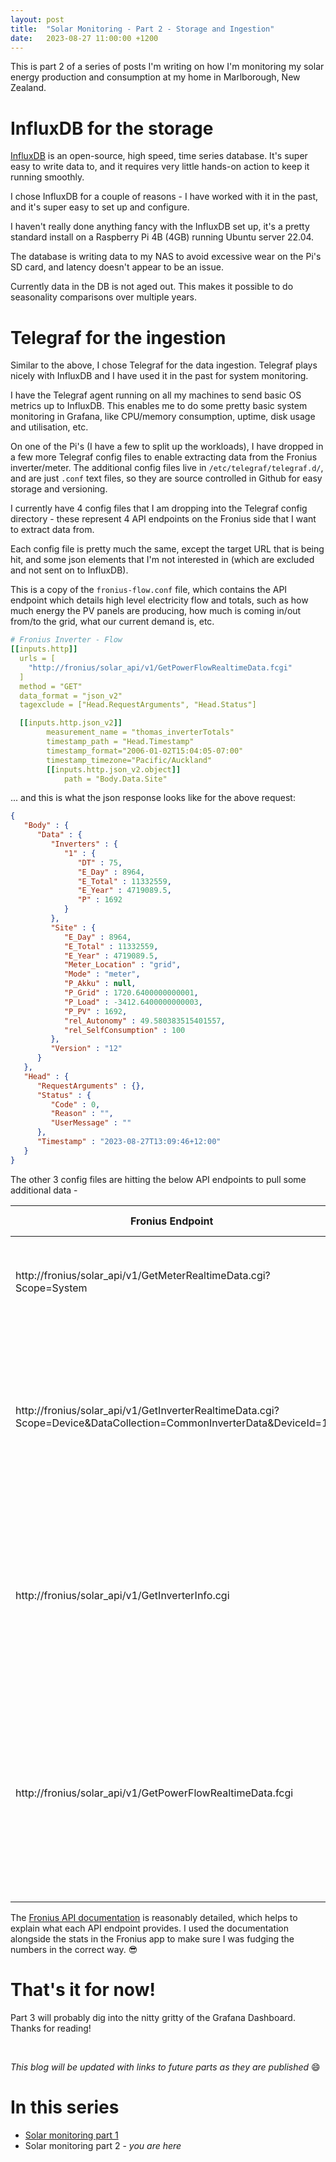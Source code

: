 ```yaml
---
layout: post
title:  "Solar Monitoring - Part 2 - Storage and Ingestion"
date:   2023-08-27 11:00:00 +1200
---
```


This is part 2 of a series of posts I'm writing on how I'm monitoring my solar energy production and consumption at my home in Marlborough, New Zealand. 

# InfluxDB for the storage

[InfluxDB](https://www.influxdata.com/products/influxdb-overview/) is an open-source, high speed, time series database. It's super easy to write data to, and it requires very little hands-on action to keep it running smoothly. 

I chose InfluxDB for a couple of reasons - I have worked with it in the past, and it's super easy to set up and configure. 

I haven't really done anything fancy with the InfluxDB set up, it's a pretty standard install on a Raspberry Pi 4B (4GB) running Ubuntu server 22.04. 

The database is writing data to my NAS to avoid excessive wear on the Pi's SD card, and latency doesn't appear to be an issue. 

Currently data in the DB is not aged out. This makes it possible to do seasonality comparisons over multiple years. 


# Telegraf for the ingestion 

Similar to the above, I chose Telegraf for the data ingestion. Telegraf plays nicely with InfluxDB and I have used it in the past for system monitoring. 

I have the Telegraf agent running on all my machines to send basic OS metrics up to InfluxDB. This enables me to do some pretty basic system monitoring in Grafana, like CPU/memory consumption, uptime, disk usage and utilisation, etc. 

On one of the Pi's (I have a few to split up the workloads), I have dropped in a few more Telegraf config files to enable extracting data from the Fronius inverter/meter. The additional config files live in `/etc/telegraf/telegraf.d/`, and are just `.conf` text files, so they are source controlled in Github for easy storage and versioning. 

I currently have 4 config files that I am dropping into the Telegraf config directory - these represent 4 API endpoints on the Fronius side that I want to extract data from. 

Each config file is pretty much the same, except the target URL that is being hit, and some json elements that I'm not interested in (which are excluded and not sent on to InfluxDB).

This is a copy of the `fronius-flow.conf` file, which contains the API endpoint which details high level electricity flow and totals, such as how much energy the PV panels are producing, how much is coming in/out from/to the grid, what our current demand is, etc. 

``` yaml
# Fronius Inverter - Flow
[[inputs.http]]
  urls = [
    "http://fronius/solar_api/v1/GetPowerFlowRealtimeData.fcgi"
  ]
  method = "GET"
  data_format = "json_v2"
  tagexclude = ["Head.RequestArguments", "Head.Status"]

  [[inputs.http.json_v2]]
        measurement_name = "thomas_inverterTotals"
        timestamp_path = "Head.Timestamp"
        timestamp_format="2006-01-02T15:04:05-07:00"
        timestamp_timezone="Pacific/Auckland"
        [[inputs.http.json_v2.object]]
            path = "Body.Data.Site" 
```

... and this is what the json response looks like for the above request:
``` json
{
   "Body" : {
      "Data" : {
         "Inverters" : {
            "1" : {
               "DT" : 75,
               "E_Day" : 8964,
               "E_Total" : 11332559,
               "E_Year" : 4719089.5,
               "P" : 1692
            }
         },
         "Site" : {
            "E_Day" : 8964,
            "E_Total" : 11332559,
            "E_Year" : 4719089.5,
            "Meter_Location" : "grid",
            "Mode" : "meter",
            "P_Akku" : null,
            "P_Grid" : 1720.6400000000001,
            "P_Load" : -3412.6400000000003,
            "P_PV" : 1692,
            "rel_Autonomy" : 49.580383515401557,
            "rel_SelfConsumption" : 100
         },
         "Version" : "12"
      }
   },
   "Head" : {
      "RequestArguments" : {},
      "Status" : {
         "Code" : 0,
         "Reason" : "",
         "UserMessage" : ""
      },
      "Timestamp" : "2023-08-27T13:09:46+12:00"
   }
}
```

The other 3 config files are hitting the below API endpoints to pull some additional data - 

|Fronius Endpoint|What does it give me?|
|------------|-----------------|
|http://fronius/solar_api/v1/GetMeterRealtimeData.cgi?Scope=System|This provides lots of technical values. I don't know what a lot of it means.|
|http://fronius/solar_api/v1/GetInverterRealtimeData.cgi?Scope=Device&DataCollection=CommonInverterData&DeviceId=1|Common inverter data. This provides the current status of the inverter, today/this year/lifetime energy generation, voltage, amps, frequency, etc.|
|http://fronius/solar_api/v1/GetInverterInfo.cgi|Provides relatively static information about the system such as the device name, status code, error code, and total wattage of the attached panels.|
|http://fronius/solar_api/v1/GetPowerFlowRealtimeData.fcgi|Power flow information. How much power is being imported and exported, percentage of autonomy and self consumption, grid/load/PV wattages, and totals again for day, year, and all time.|


The [Fronius API documentation](https://www.fronius.com/en/solar-energy/installers-partners/technical-data/all-products/system-monitoring/open-interfaces/fronius-solar-api-json-) is reasonably detailed, which helps to explain what each API endpoint provides. I used the documentation alongside the stats in the Fronius app to make sure I was fudging the numbers in the correct way. 😎 


# That's it for now! 
Part 3 will probably dig into the nitty gritty of the Grafana Dashboard. Thanks for reading!



<br>

_This blog will be updated with links to future parts as they are published_ 😄


# In this series

- [Solar monitoring part 1](https://thomasquirke.com/2023/03/12/solar-monitoring-pt1.html)
- Solar monitoring part 2 - _you are here_
